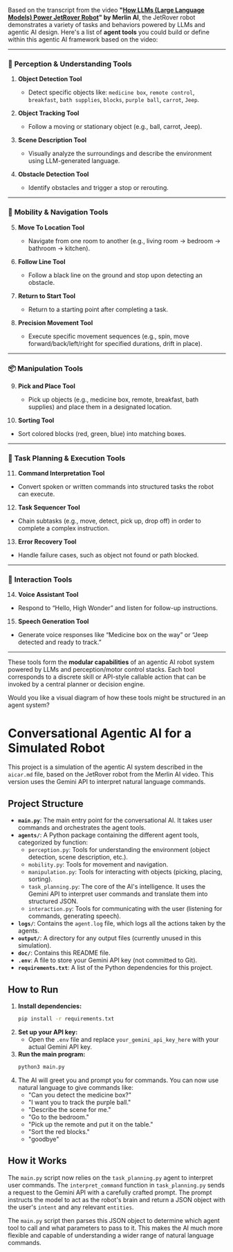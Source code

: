 Based on the transcript from the video **"[How LLMs (Large Language Models) Power JetRover Robot](https://www.youtube.com/watch?v=JqcXD34EuyY)" by Merlin AI**, the JetRover robot demonstrates a variety of tasks and behaviors powered by LLMs and agentic AI design. Here's a list of **agent tools** you could build or define within this agentic AI framework based on the video:

---

### 🧠 **Perception & Understanding Tools**

1. **Object Detection Tool**

   * Detect specific objects like: `medicine box`, `remote control`, `breakfast`, `bath supplies`, `blocks`, `purple ball`, `carrot`, `Jeep`.

2. **Object Tracking Tool**

   * Follow a moving or stationary object (e.g., ball, carrot, Jeep).

3. **Scene Description Tool**

   * Visually analyze the surroundings and describe the environment using LLM-generated language.

4. **Obstacle Detection Tool**

   * Identify obstacles and trigger a stop or rerouting.

---

### 🏃 **Mobility & Navigation Tools**

5. **Move To Location Tool**

   * Navigate from one room to another (e.g., living room → bedroom → bathroom → kitchen).

6. **Follow Line Tool**

   * Follow a black line on the ground and stop upon detecting an obstacle.

7. **Return to Start Tool**

   * Return to a starting point after completing a task.

8. **Precision Movement Tool**

   * Execute specific movement sequences (e.g., spin, move forward/back/left/right for specified durations, drift in place).

---

### 📦 **Manipulation Tools**

9. **Pick and Place Tool**

   * Pick up objects (e.g., medicine box, remote, breakfast, bath supplies) and place them in a designated location.

10. **Sorting Tool**

* Sort colored blocks (red, green, blue) into matching boxes.

---

### 🧾 **Task Planning & Execution Tools**

11. **Command Interpretation Tool**

* Convert spoken or written commands into structured tasks the robot can execute.

12. **Task Sequencer Tool**

* Chain subtasks (e.g., move, detect, pick up, drop off) in order to complete a complex instruction.

13. **Error Recovery Tool**

* Handle failure cases, such as object not found or path blocked.

---

### 📡 **Interaction Tools**

14. **Voice Assistant Tool**

* Respond to “Hello, High Wonder” and listen for follow-up instructions.

15. **Speech Generation Tool**

* Generate voice responses like “Medicine box on the way” or “Jeep detected and ready to track.”

---

These tools form the **modular capabilities** of an agentic AI robot system powered by LLMs and perception/motor control stacks. Each tool corresponds to a discrete skill or API-style callable action that can be invoked by a central planner or decision engine.

Would you like a visual diagram of how these tools might be structured in an agent system?



# Conversational Agentic AI for a Simulated Robot

This project is a simulation of the agentic AI system described in the `aicar.md` file, based on the JetRover robot from the Merlin AI video. This version uses the Gemini API to interpret natural language commands.

## Project Structure

- **`main.py`**: The main entry point for the conversational AI. It takes user commands and orchestrates the agent tools.
- **`agents/`**: A Python package containing the different agent tools, categorized by function:
    - `perception.py`: Tools for understanding the environment (object detection, scene description, etc.).
    - `mobility.py`: Tools for movement and navigation.
    - `manipulation.py`: Tools for interacting with objects (picking, placing, sorting).
    - `task_planning.py`: The core of the AI's intelligence. It uses the Gemini API to interpret user commands and translate them into structured JSON.
    - `interaction.py`: Tools for communicating with the user (listening for commands, generating speech).
- **`logs/`**: Contains the `agent.log` file, which logs all the actions taken by the agents.
- **`output/`**: A directory for any output files (currently unused in this simulation).
- **`doc/`**: Contains this README file.
- **`.env`**: A file to store your Gemini API key (not committed to Git).
- **`requirements.txt`**: A list of the Python dependencies for this project.

## How to Run

1.  **Install dependencies:**
    ```bash
    pip install -r requirements.txt
    ```
2.  **Set up your API key:**
    - Open the `.env` file and replace `your_gemini_api_key_here` with your actual Gemini API key.
3.  **Run the main program:**
    ```bash
    python3 main.py
    ```
4.  The AI will greet you and prompt you for commands. You can now use natural language to give commands like:
    - "Can you detect the medicine box?"
    - "I want you to track the purple ball."
    - "Describe the scene for me."
    - "Go to the bedroom."
    - "Pick up the remote and put it on the table."
    - "Sort the red blocks."
    - "goodbye"

## How it Works

The `main.py` script now relies on the `task_planning.py` agent to interpret user commands. The `interpret_command` function in `task_planning.py` sends a request to the Gemini API with a carefully crafted prompt. The prompt instructs the model to act as the robot's brain and return a JSON object with the user's `intent` and any relevant `entities`.

The `main.py` script then parses this JSON object to determine which agent tool to call and what parameters to pass to it. This makes the AI much more flexible and capable of understanding a wider range of natural language commands.
